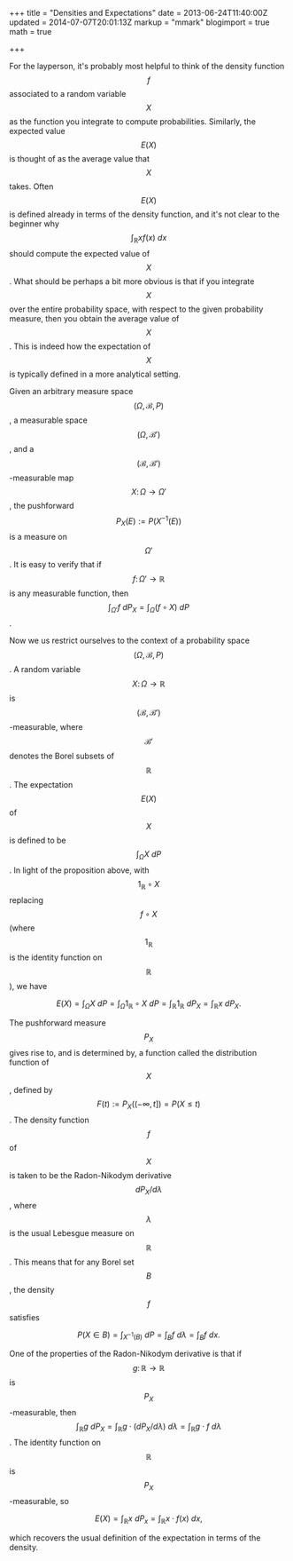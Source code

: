 +++
title = "Densities and Expectations"
date = 2013-06-24T11:40:00Z
updated = 2014-07-07T20:01:13Z
markup = "mmark"
blogimport = true 
math = true

+++

For the layperson, it's probably most helpful to think of the density function $$f$$ associated to a random variable $$X$$ as the function you integrate to compute probabilities.  Similarly, the expected value $$E(X)$$ is thought of as the average value that $$X$$ takes.  Often $$E(X)$$ is defined already in terms of the density function, and it's not clear to the beginner why $$\int_{\mathbb R} x f(x) \ dx$$ should compute the expected value of $$X$$.  What should be perhaps a bit more obvious is that if you integrate $$X$$ over the entire probability space, with respect to the given probability measure, then you obtain the average value of $$X$$.  This is indeed how the expectation of $$X$$ is typically defined in a more analytical setting.


<!--more-->


Given an arbitrary measure space $$(\Omega, \mathcal B, P)$$, a measurable space $$(\Omega, \mathcal B')$$, and a $$(\mathcal B, \mathcal B')$$-measurable map $$X \colon \Omega \to \Omega'$$, the pushforward $$P_X(E):=P(X^{-1} (E))$$ is a measure on $$\Omega'$$.  It is easy to verify that if $$f \colon \Omega' \to \mathbb R$$ is any measurable function, then $$\int_{\Omega'} f \ dP_X = \int_{\Omega} (f \circ X) \ dP$$. 

Now we us restrict ourselves to the context of a probability space $$(\Omega, \mathcal B, P)$$.  A random variable $$X \colon \Omega \to \mathbb R$$ is $$(\mathcal B, \mathcal B')$$-measurable, where $$\mathcal B'$$ denotes the Borel subsets of $$\mathbb R$$. The expectation $$E(X)$$ of $$X$$ is defined to be $$\int_{\Omega} X \ dP$$.  In light of the proposition above, with $$1_{\mathbb R} \circ X$$ replacing $$f \circ X$$ (where $$1_{\mathbb R}$$ is the identity function on $$\mathbb R$$), we have 

$$\begin{equation*}
  E(X) =  \int_{\Omega} X \ dP=  \int_{\Omega} 1_{\mathbb R} \circ X \ dP =\int_{\mathbb R} 1_{\mathbb R} \ d P_X= \int_{\mathbb R} x \ d P_X. 
\end{equation*}$$

 The pushforward measure $$P_X$$ gives rise to, and is determined by, a function called the distribution function of $$X$$, defined by $$F(t):=P_X( (-\infty, t]) = P(X \leq t)$$.   The density function $$f$$ of $$X$$ is taken to be the Radon-Nikodym derivative $$d P_X/ d \lambda$$, where $$\lambda$$ is the usual Lebesgue measure on $$\mathbb R$$.  This means that for any Borel set $$B$$, the density  $$f$$ satisfies 

$$\begin{equation*}
  P(X \in B) = \int_{X^{-1}(B)} \ dP = \int_B f \ d \lambda = \int_B f \ dx.  
\end{equation*}$$

 One of the properties of the Radon-Nikodym derivative is that if $$g \colon \mathbb R \to \mathbb R$$ is $$P_X$$-measurable, then $$\int_{\mathbb R} g \ d P_X = \int_{\mathbb R} g \cdot (d P_X/d \lambda) \ d \lambda = \int_{\mathbb R} g \cdot f \ d \lambda$$. The identity function on $$\mathbb R$$ is $$P_X$$-measurable, so    

$$\begin{equation*}
  E(X) = \int_{\mathbb R} x \ d P_x = \int_{\mathbb R} x \cdot f(x) \ dx,  
\end{equation*}$$

 which recovers the usual definition of the expectation in terms of the density.
